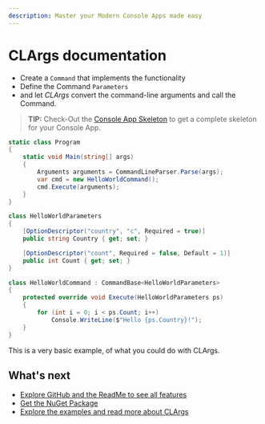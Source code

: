 ```yaml
---
description: Master your Modern Console Apps made easy
---
```


# CLArgs documentation

* Create a `Command` that implements the functionality
* Define the Command `Parameters`
* and let _CLArgs_ convert the command-line arguments and call the Command.

> **TIP:** Check-Out the [Console App Skeleton](https://github.com/msc4266/CLArgs/tree/master/CommandRunner) to get a complete skeleton for your Console App.

```csharp
static class Program
{
    static void Main(string[] args)
    {
        Arguments arguments = CommandLineParser.Parse(args);
        var cmd = new HelloWorldCommand();
        cmd.Execute(arguments);
    }
}

class HelloWorldParameters
{
    [OptionDescriptor("country", "c", Required = true)]
    public string Country { get; set; }

    [OptionDescriptor("count", Required = false, Default = 1)]
    public int Count { get; set; }
}

class HelloWorldCommand : CommandBase<HelloWorldParameters>
{
    protected override void Execute(HelloWorldParameters ps)
    {
        for (int i = 0; i < ps.Count; i++)
            Console.WriteLine($"Hello {ps.Country}!");
    }
}
```

This is a very basic example, of what you could do with CLArgs.

## What's next

* [Explore GitHub and the ReadMe to see all features](https://github.com/msc4266/CLArgs)
* [Get the NuGet Package](https://www.nuget.org/packages/MSPro.CLArgs)
* [Explore the examples and read more about CLArgs](doc/index.md)

